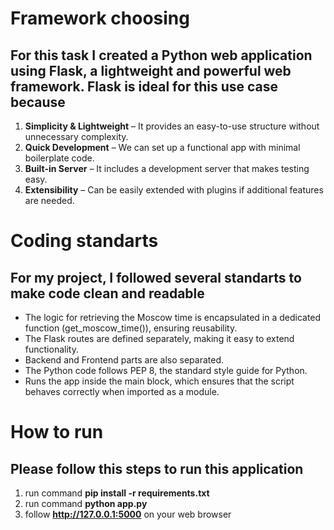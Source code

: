# Framework choosing

## For this task I created a Python web application using Flask, a lightweight and powerful web framework. Flask is ideal for this use case because

1. **Simplicity & Lightweight** – It provides an easy-to-use structure without unnecessary complexity.
2. **Quick Development** – We can set up a functional app with minimal boilerplate code.
3. **Built-in Server** – It includes a development server that makes testing easy.
4. **Extensibility** – Can be easily extended with plugins if additional features are needed.

# Coding standarts

## For my project, I followed several standarts to make code clean and readable

- The logic for retrieving the Moscow time is encapsulated in a dedicated function (get_moscow_time()), ensuring reusability.
- The Flask routes are defined separately, making it easy to extend functionality.
- Backend and Frontend parts are also separated.
- The Python code follows PEP 8, the standard style guide for Python.
- Runs the app inside the main block, which ensures that the script behaves correctly when imported as a module.

# How to run

## Please follow this steps to run this application

1. run command **pip install -r requirements.txt**
2. run command **python app.py**
3. follow **<http://127.0.0.1:5000>** on your web browser
